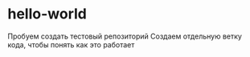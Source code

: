 # hello-world
Пробуем создать тестовый репозиторий
Создаем отдельную ветку кода, чтобы понять как это работает

